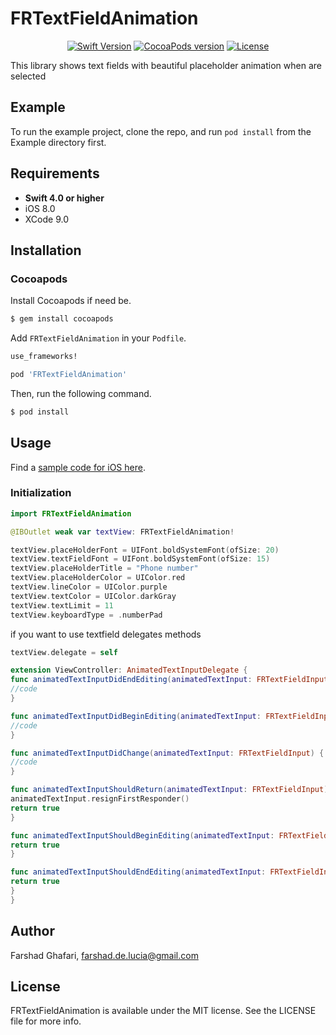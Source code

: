 # FRTextFieldAnimation

<center>

[![Swift Version][swift-image]][swift-url]
[![CocoaPods version][cocoapods-version-image]][cocoapods]
[![License][license-image]][license-url]

</center>

This library shows text fields with beautiful placeholder animation when are selected

## Example

To run the example project, clone the repo, and run `pod install` from the Example directory first.

## Requirements

- **Swift 4.0 or higher**
- iOS 8.0
- XCode 9.0

## Installation

### Cocoapods

Install Cocoapods if need be.

```bash
$ gem install cocoapods
```

Add `FRTextFieldAnimation` in your `Podfile`.

```ruby
use_frameworks!

pod 'FRTextFieldAnimation'
```

Then, run the following command.

```bash
$ pod install
```


## Usage

Find a [sample code for iOS here](Example/).

### Initialization

```    swift
import FRTextFieldAnimation
```

```    swift
@IBOutlet weak var textView: FRTextFieldAnimation!
```

```    swift
textView.placeHolderFont = UIFont.boldSystemFont(ofSize: 20)
textView.textFieldFont = UIFont.boldSystemFont(ofSize: 15)
textView.placeHolderTitle = "Phone number"
textView.placeHolderColor = UIColor.red
textView.lineColor = UIColor.purple
textView.textColor = UIColor.darkGray
textView.textLimit = 11
textView.keyboardType = .numberPad
```
if you want to use  textfield delegates methods

```    swift
textView.delegate = self
```
```    swift
extension ViewController: AnimatedTextInputDelegate {
func animatedTextInputDidEndEditing(animatedTextInput: FRTextFieldInput) {
//code
}

func animatedTextInputDidBeginEditing(animatedTextInput: FRTextFieldInput) {
//code
}

func animatedTextInputDidChange(animatedTextInput: FRTextFieldInput) {
//code
}

func animatedTextInputShouldReturn(animatedTextInput: FRTextFieldInput) -> Bool {
animatedTextInput.resignFirstResponder()
return true
}

func animatedTextInputShouldBeginEditing(animatedTextInput: FRTextFieldInput) -> Bool {
return true
}

func animatedTextInputShouldEndEditing(animatedTextInput: FRTextFieldInput) -> Bool {
return true
}
}
```

## Author

Farshad Ghafari, farshad.de.lucia@gmail.com




## License

FRTextFieldAnimation is available under the MIT license. See the LICENSE file for more info.

[cocoapods]: https://cocoapods.org/pods/FRTextFieldAnimation
[cocoapods-version-image]: https://img.shields.io/cocoapods/v/iOSViews.svg?style=flat
[swift-image]: https://img.shields.io/badge/swift-4.0-orange.svg
[swift-url]: https://swift.org/
[license-image]: https://img.shields.io/github/license/Farshadgh/FRTextFieldAnimation.svg
[license-url]: LICENSE



